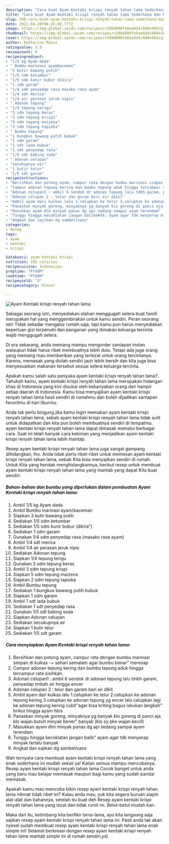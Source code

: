 ```yaml
---
description: "Cara buat Ayam Kentaki krispi renyah tahan lama Sederhana dan Mudah Dibuat"
title: "Cara buat Ayam Kentaki krispi renyah tahan lama Sederhana dan Mudah Dibuat"
slug: 560-cara-buat-ayam-kentaki-krispi-renyah-tahan-lama-sederhana-dan-mudah-dibuat
date: 2021-04-20T06:26:03.777Z
image: https://img-global.cpcdn.com/recipes/c588d890fe0ae6d4/680x482cq70/ayam-kentaki-krispi-renyah-tahan-lama-foto-resep-utama.jpg
thumbnail: https://img-global.cpcdn.com/recipes/c588d890fe0ae6d4/680x482cq70/ayam-kentaki-krispi-renyah-tahan-lama-foto-resep-utama.jpg
cover: https://img-global.cpcdn.com/recipes/c588d890fe0ae6d4/680x482cq70/ayam-kentaki-krispi-renyah-tahan-lama-foto-resep-utama.jpg
author: Katharine Moore
ratingvalue: 3.9
reviewcount: 9
recipeingredient:
- "1/5 kg Ayam dada"
- " Bumbu marinasi ayambaceman"
- "3 butir bawang putih"
- "1/5 sdm ketumbar"
- "1/5 sdm kunir bubur dikira"
- "1 sdm garam"
- "1/4 sdm penyedap rasa masako rasa ayam"
- "1/4 sdt merica"
- "1/4 air perasan jeruk nipis"
- " Adonan tepung"
- "1/4 tepung terigu"
- "3 sdm tepung beras"
- "3 sdm tepung krispi"
- "5 sdm tepung maizena"
- "2 sdm tepung tapioka"
- " Bumbu tepung"
- "1 bungkus bawang putih bubuk"
- "1 sdm garam"
- "1 sdt lada bubuk"
- "1 sdt penyedap rasa"
- "1/5 sdt baking soda"
- " Adonan celupan"
- "secukupnya air"
- "1 butir telur"
- "1/5 sdt garam"
recipeinstructions:
- "Bersihkan dan potong ayam, campur rata dengan bumbu marinasi simpan di kulkas -+ sehari semalam agar bumbu benar&#34; meresap"
- "Campur adonan tepung kering dan bumbu tepung aduk hingga tercampur rata sisihkan."
- "Adonan celupan1 : ambil 6 sendok dr adonan tepung lalu tmbh garam, penyedap tmbah air hingga encer"
- "Adonan celupan 2 : telur dan garam beri air dikit"
- "Ambil ayam dari kulkas lalu 1.celupkan ke telur 2.celupkan ke adonan tepung kering 3.celupkan ke adonan tepung yg encer lalu celupkan lagi ke adonan tepung kering cubit&#34;agar bisa kriting bagus lakukan langkah&#34; brikut hingga ayam hbis"
- "Panaskan minyak goreng, minyaknya yg banyak klo goreng di panci aja klo wajan butuh minyak bener&#34; banyak (klo sy pke wajan kecill)"
- "Masukkan ayam dlm minyak panas dg api sedang sampai ayam terendam"
- "Tunggu hingga kecoklatan jangan balik&#34; ayam agar tdk menyerap minyak terlalu banyak"
- "Angkat dan sajikan dg sambel/saos"
categories:
- Resep
tags:
- ayam
- kentaki
- krispi

katakunci: ayam kentaki krispi 
nutrition: 191 calories
recipecuisine: Indonesian
preptime: "PT40M"
cooktime: "PT40M"
recipeyield: "3"
recipecategory: Dinner

---
```



![Ayam Kentaki krispi renyah tahan lama](https://img-global.cpcdn.com/recipes/c588d890fe0ae6d4/680x482cq70/ayam-kentaki-krispi-renyah-tahan-lama-foto-resep-utama.jpg)

Sebagai seorang istri, menyediakan olahan menggugah selera buat famili merupakan hal yang menggembirakan untuk kamu sendiri. Peran seorang istri Tidak sekadar mengatur rumah saja, tapi kamu pun harus menyediakan keperluan gizi terpenuhi dan panganan yang dimakan keluarga tercinta wajib menggugah selera.

Di era  sekarang, anda memang mampu mengorder santapan instan walaupun tidak harus ribet membuatnya lebih dulu. Tetapi ada juga orang yang memang mau memberikan yang terlezat untuk orang tercintanya. Karena, memasak yang diolah sendiri jauh lebih bersih dan kita juga bisa menyesuaikan makanan tersebut sesuai selera keluarga tercinta. 



Apakah kamu salah satu penyuka ayam kentaki krispi renyah tahan lama?. Tahukah kamu, ayam kentaki krispi renyah tahan lama merupakan hidangan khas di Indonesia yang kini disukai oleh kebanyakan orang dari hampir setiap daerah di Indonesia. Kamu bisa menyajikan ayam kentaki krispi renyah tahan lama hasil sendiri di rumahmu dan boleh dijadikan santapan favoritmu di hari liburmu.

Anda tak perlu bingung jika kamu ingin memakan ayam kentaki krispi renyah tahan lama, sebab ayam kentaki krispi renyah tahan lama tidak sulit untuk didapatkan dan kita pun boleh membuatnya sendiri di tempatmu. ayam kentaki krispi renyah tahan lama dapat dimasak memalui berbagai cara. Saat ini telah banyak cara kekinian yang menjadikan ayam kentaki krispi renyah tahan lama lebih mantap.

Resep ayam kentaki krispi renyah tahan lama juga sangat gampang dihidangkan, lho. Anda tidak perlu ribet-ribet untuk memesan ayam kentaki krispi renyah tahan lama, sebab Kita bisa menyajikan sendiri di rumah. Untuk Kita yang hendak menghidangkannya, berikut resep untuk membuat ayam kentaki krispi renyah tahan lama yang mantab yang dapat Kita buat sendiri.

<!--inarticleads1-->

##### Bahan-bahan dan bumbu yang diperlukan dalam pembuatan Ayam Kentaki krispi renyah tahan lama:

1. Ambil 1/5 kg Ayam dada
1. Ambil  Bumbu marinasi ayam/baceman
1. Siapkan 3 butir bawang putih
1. Sediakan 1/5 sdm ketumbar
1. Sediakan 1/5 sdm kunir bubur (dikira&#34;)
1. Sediakan 1 sdm garam
1. Gunakan 1/4 sdm penyedap rasa (masako rasa ayam)
1. Ambil 1/4 sdt merica
1. Ambil 1/4 air perasan jeruk nipis
1. Sediakan  Adonan tepung
1. Siapkan 1/4 tepung terigu
1. Gunakan 3 sdm tepung beras
1. Ambil 3 sdm tepung krispi
1. Siapkan 5 sdm tepung maizena
1. Siapkan 2 sdm tepung tapioka
1. Ambil  Bumbu tepung
1. Sediakan 1 bungkus bawang putih bubuk
1. Siapkan 1 sdm garam
1. Ambil 1 sdt lada bubuk
1. Sediakan 1 sdt penyedap rasa
1. Gunakan 1/5 sdt baking soda
1. Siapkan  Adonan celupan
1. Sediakan secukupnya air
1. Siapkan 1 butir telur
1. Sediakan 1/5 sdt garam




<!--inarticleads2-->

##### Cara menyiapkan Ayam Kentaki krispi renyah tahan lama:

1. Bersihkan dan potong ayam, campur rata dengan bumbu marinasi simpan di kulkas -+ sehari semalam agar bumbu benar&#34; meresap
1. Campur adonan tepung kering dan bumbu tepung aduk hingga tercampur rata sisihkan.
1. Adonan celupan1 : ambil 6 sendok dr adonan tepung lalu tmbh garam, penyedap tmbah air hingga encer
1. Adonan celupan 2 : telur dan garam beri air dikit
1. Ambil ayam dari kulkas lalu 1.celupkan ke telur 2.celupkan ke adonan tepung kering 3.celupkan ke adonan tepung yg encer lalu celupkan lagi ke adonan tepung kering cubit&#34;agar bisa kriting bagus lakukan langkah&#34; brikut hingga ayam hbis
1. Panaskan minyak goreng, minyaknya yg banyak klo goreng di panci aja klo wajan butuh minyak bener&#34; banyak (klo sy pke wajan kecill)
1. Masukkan ayam dlm minyak panas dg api sedang sampai ayam terendam
1. Tunggu hingga kecoklatan jangan balik&#34; ayam agar tdk menyerap minyak terlalu banyak
1. Angkat dan sajikan dg sambel/saos




Wah ternyata cara membuat ayam kentaki krispi renyah tahan lama yang enak sederhana ini mudah sekali ya! Kalian semua mampu mencobanya. Resep ayam kentaki krispi renyah tahan lama Cocok banget untuk anda yang baru mau belajar memasak maupun bagi kamu yang sudah pandai memasak.

Apakah kamu mau mencoba bikin resep ayam kentaki krispi renyah tahan lama nikmat tidak ribet ini? Kalau anda mau, yuk kita segera buruan siapin alat-alat dan bahannya, setelah itu buat deh Resep ayam kentaki krispi renyah tahan lama yang lezat dan tidak rumit ini. Betul-betul mudah kan. 

Maka dari itu, ketimbang kita berfikir lama-lama, ayo kita langsung saja sajikan resep ayam kentaki krispi renyah tahan lama ini. Pasti anda tak akan nyesel sudah membuat resep ayam kentaki krispi renyah tahan lama enak simple ini! Selamat berkreasi dengan resep ayam kentaki krispi renyah tahan lama mantab simple ini di rumah sendiri,ya!.

